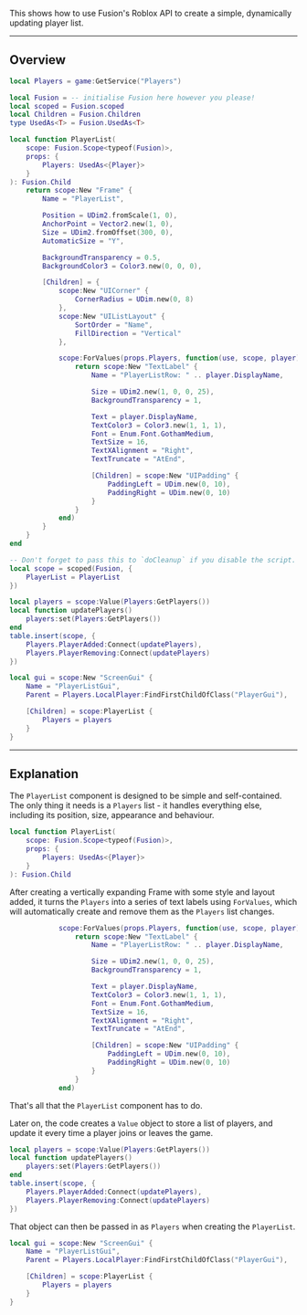This shows how to use Fusion's Roblox API to create a simple, dynamically
updating player list.

-----

## Overview

```Lua linenums="1"
local Players = game:GetService("Players")

local Fusion = -- initialise Fusion here however you please!
local scoped = Fusion.scoped
local Children = Fusion.Children
type UsedAs<T> = Fusion.UsedAs<T>

local function PlayerList(
	scope: Fusion.Scope<typeof(Fusion)>,
	props: {
		Players: UsedAs<{Player}>
	}
): Fusion.Child
	return scope:New "Frame" {
		Name = "PlayerList",

		Position = UDim2.fromScale(1, 0),
		AnchorPoint = Vector2.new(1, 0),
		Size = UDim2.fromOffset(300, 0),
		AutomaticSize = "Y",

		BackgroundTransparency = 0.5,
		BackgroundColor3 = Color3.new(0, 0, 0),

		[Children] = {
			scope:New "UICorner" {
				CornerRadius = UDim.new(0, 8)
			},
			scope:New "UIListLayout" {
				SortOrder = "Name",
				FillDirection = "Vertical"
			},

			scope:ForValues(props.Players, function(use, scope, player)
				return scope:New "TextLabel" {
					Name = "PlayerListRow: " .. player.DisplayName,

					Size = UDim2.new(1, 0, 0, 25),
					BackgroundTransparency = 1,

					Text = player.DisplayName,
					TextColor3 = Color3.new(1, 1, 1),
					Font = Enum.Font.GothamMedium,
					TextSize = 16,
					TextXAlignment = "Right",
					TextTruncate = "AtEnd",

					[Children] = scope:New "UIPadding" {
						PaddingLeft = UDim.new(0, 10),
						PaddingRight = UDim.new(0, 10)
					}
				}
			end)
		}
	}
end

-- Don't forget to pass this to `doCleanup` if you disable the script.
local scope = scoped(Fusion, {
	PlayerList = PlayerList
})

local players = scope:Value(Players:GetPlayers())
local function updatePlayers()
	players:set(Players:GetPlayers())
end
table.insert(scope, {
	Players.PlayerAdded:Connect(updatePlayers),
	Players.PlayerRemoving:Connect(updatePlayers)
})

local gui = scope:New "ScreenGui" {
	Name = "PlayerListGui",
	Parent = Players.LocalPlayer:FindFirstChildOfClass("PlayerGui"),

	[Children] = scope:PlayerList {
		Players = players
	}
}
```

-----

## Explanation

The `PlayerList` component is designed to be simple and self-contained. The only
thing it needs is a `Players` list - it handles everything else, including its
position, size, appearance and behaviour.

```Lua linenums="8"
local function PlayerList(
	scope: Fusion.Scope<typeof(Fusion)>,
	props: {
		Players: UsedAs<{Player}>
	}
): Fusion.Child
```

After creating a vertically expanding Frame with some style and layout added,
it turns the `Players` into a series of text labels using `ForValues`, which
will automatically create and remove them as the `Players` list changes.

```Lua linenums="34"
			scope:ForValues(props.Players, function(use, scope, player)
				return scope:New "TextLabel" {
					Name = "PlayerListRow: " .. player.DisplayName,

					Size = UDim2.new(1, 0, 0, 25),
					BackgroundTransparency = 1,

					Text = player.DisplayName,
					TextColor3 = Color3.new(1, 1, 1),
					Font = Enum.Font.GothamMedium,
					TextSize = 16,
					TextXAlignment = "Right",
					TextTruncate = "AtEnd",

					[Children] = scope:New "UIPadding" {
						PaddingLeft = UDim.new(0, 10),
						PaddingRight = UDim.new(0, 10)
					}
				}
			end)
```

That's all that the `PlayerList` component has to do.

Later on, the code creates a `Value` object to store a list of players, and
update it every time a player joins or leaves the game.

```Lua linenums="63"
local players = scope:Value(Players:GetPlayers())
local function updatePlayers()
	players:set(Players:GetPlayers())
end
table.insert(scope, {
	Players.PlayerAdded:Connect(updatePlayers),
	Players.PlayerRemoving:Connect(updatePlayers)
})
```

That object can then be passed in as `Players` when creating the `PlayerList`.

```Lua linenums="72" hl_lines="6"
local gui = scope:New "ScreenGui" {
	Name = "PlayerListGui",
	Parent = Players.LocalPlayer:FindFirstChildOfClass("PlayerGui"),

	[Children] = scope:PlayerList {
		Players = players
	}
}
```
